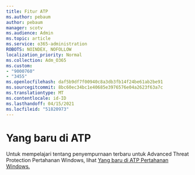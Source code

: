 ```yaml
---
title: Fitur ATP
ms.author: pebaum
author: pebaum
manager: scotv
ms.audience: Admin
ms.topic: article
ms.service: o365-administration
ROBOTS: NOINDEX, NOFOLLOW
localization_priority: Normal
ms.collection: Adm_O365
ms.custom:
- "9000760"
- "3455"
ms.openlocfilehash: daf5b9df7f00940c8a3db3fb14f24be61ab2be91
ms.sourcegitcommit: 8bc60ec34bc1e40685e3976576e04a2623f63a7c
ms.translationtype: MT
ms.contentlocale: id-ID
ms.lasthandoff: 04/15/2021
ms.locfileid: "51820973"
---
```

# <a name="whats-new-in-atp"></a>Yang baru di ATP

Untuk mempelajari tentang penyempurnaan terbaru untuk Advanced Threat Protection Pertahanan Windows, lihat [Yang baru di ATP Pertahanan Windows.](https://www.microsoft.com/security/blog/2018/11/15/whats-new-in-windows-defender-atp/)